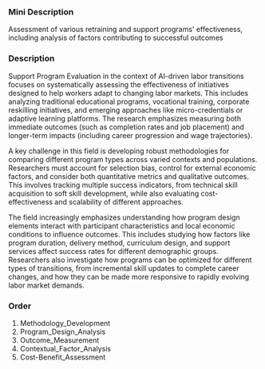 ### Mini Description

Assessment of various retraining and support programs' effectiveness, including analysis of factors contributing to successful outcomes

### Description

Support Program Evaluation in the context of AI-driven labor transitions focuses on systematically assessing the effectiveness of initiatives designed to help workers adapt to changing labor markets. This includes analyzing traditional educational programs, vocational training, corporate reskilling initiatives, and emerging approaches like micro-credentials or adaptive learning platforms. The research emphasizes measuring both immediate outcomes (such as completion rates and job placement) and longer-term impacts (including career progression and wage trajectories).

A key challenge in this field is developing robust methodologies for comparing different program types across varied contexts and populations. Researchers must account for selection bias, control for external economic factors, and consider both quantitative metrics and qualitative outcomes. This involves tracking multiple success indicators, from technical skill acquisition to soft skill development, while also evaluating cost-effectiveness and scalability of different approaches.

The field increasingly emphasizes understanding how program design elements interact with participant characteristics and local economic conditions to influence outcomes. This includes studying how factors like program duration, delivery method, curriculum design, and support services affect success rates for different demographic groups. Researchers also investigate how programs can be optimized for different types of transitions, from incremental skill updates to complete career changes, and how they can be made more responsive to rapidly evolving labor market demands.

### Order

1. Methodology_Development
2. Program_Design_Analysis
3. Outcome_Measurement
4. Contextual_Factor_Analysis
5. Cost-Benefit_Assessment
